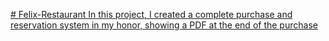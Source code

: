 [# Felix-Restaurant
In this project, I created a complete purchase and reservation system in my honor, showing a PDF at the end of the purchase
](https://restfelix.netlify.app/
)
